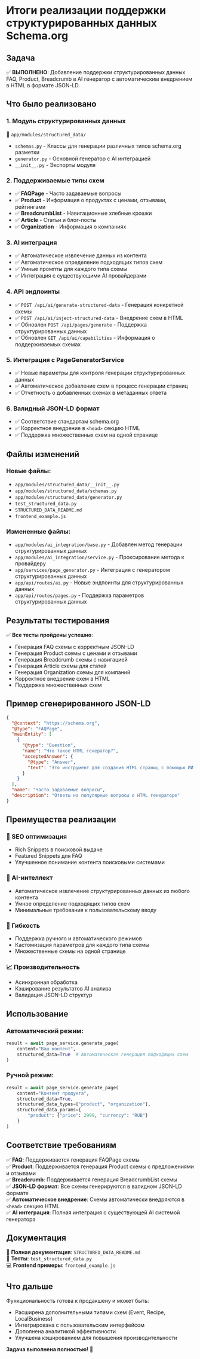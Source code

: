 # Итоги реализации поддержки структурированных данных Schema.org

## Задача
✅ **ВЫПОЛНЕНО**: Добавление поддержки структурированных данных FAQ, Product, Breadcrumb в AI генератор с автоматическим внедрением в HTML в формате JSON-LD.

## Что было реализовано

### 1. Модуль структурированных данных
📁 `app/modules/structured_data/`
- `schemas.py` - Классы для генерации различных типов schema.org разметки
- `generator.py` - Основной генератор с AI интеграцией  
- `__init__.py` - Экспорты модуля

### 2. Поддерживаемые типы схем
- ✅ **FAQPage** - Часто задаваемые вопросы
- ✅ **Product** - Информация о продуктах с ценами, отзывами, рейтингами
- ✅ **BreadcrumbList** - Навигационные хлебные крошки
- ✅ **Article** - Статьи и блог-посты
- ✅ **Organization** - Информация о компаниях

### 3. AI интеграция
- ✅ Автоматическое извлечение данных из контента
- ✅ Автоматическое определение подходящих типов схем
- ✅ Умные промпты для каждого типа схемы
- ✅ Интеграция с существующими AI провайдерами

### 4. API эндпоинты
- ✅ `POST /api/ai/generate-structured-data` - Генерация конкретной схемы
- ✅ `POST /api/ai/inject-structured-data` - Внедрение схем в HTML
- ✅ Обновлен `POST /api/pages/generate` - Поддержка структурированных данных
- ✅ Обновлен `GET /api/ai/capabilities` - Информация о поддерживаемых схемах

### 5. Интеграция с PageGeneratorService
- ✅ Новые параметры для контроля генерации структурированных данных
- ✅ Автоматическое добавление схем в процесс генерации страниц
- ✅ Отчетность о добавленных схемах в метаданных ответа

### 6. Валидный JSON-LD формат
- ✅ Соответствие стандартам schema.org
- ✅ Корректное внедрение в `<head>` секцию HTML
- ✅ Поддержка множественных схем на одной странице

## Файлы изменений

### Новые файлы:
- `app/modules/structured_data/__init__.py`
- `app/modules/structured_data/schemas.py` 
- `app/modules/structured_data/generator.py`
- `test_structured_data.py`
- `STRUCTURED_DATA_README.md`
- `frontend_example.js`

### Измененные файлы:
- `app/modules/ai_integration/base.py` - Добавлен метод генерации структурированных данных
- `app/modules/ai_integration/service.py` - Проксирование метода к провайдеру
- `app/services/page_generator.py` - Интеграция с генератором структурированных данных
- `app/api/routes/ai.py` - Новые эндпоинты для структурированных данных
- `app/api/routes/pages.py` - Поддержка параметров структурированных данных

## Результаты тестирования

✅ **Все тесты пройдены успешно**:
- Генерация FAQ схемы с корректным JSON-LD
- Генерация Product схемы с ценами и отзывами
- Генерация Breadcrumb схемы с навигацией
- Генерация Article схемы для статей
- Генерация Organization схемы для компаний
- Корректное внедрение схем в HTML
- Поддержка множественных схем

## Пример сгенерированного JSON-LD

```json
{
  "@context": "https://schema.org",
  "@type": "FAQPage",
  "mainEntity": [
    {
      "@type": "Question",
      "name": "Что такое HTML генератор?",
      "acceptedAnswer": {
        "@type": "Answer",
        "text": "Это инструмент для создания HTML страниц с помощью ИИ."
      }
    }
  ],
  "name": "Часто задаваемые вопросы",
  "description": "Ответы на популярные вопросы о HTML генераторе"
}
```

## Преимущества реализации

### 🚀 SEO оптимизация
- Rich Snippets в поисковой выдаче
- Featured Snippets для FAQ
- Улучшенное понимание контента поисковыми системами

### 🤖 AI-интеллект
- Автоматическое извлечение структурированных данных из любого контента
- Умное определение подходящих типов схем
- Минимальные требования к пользовательскому вводу

### 🔧 Гибкость
- Поддержка ручного и автоматического режимов
- Кастомизация параметров для каждого типа схемы
- Множественные схемы на одной странице

### 📈 Производительность
- Асинхронная обработка
- Кэширование результатов AI анализа
- Валидация JSON-LD структур

## Использование

### Автоматический режим:
```python
result = await page_service.generate_page(
    content="Ваш контент",
    structured_data=True  # Автоматическая генерация подходящих схем
)
```

### Ручной режим:
```python
result = await page_service.generate_page(
    content="Контент продукта",
    structured_data=True,
    structured_data_types=["product", "organization"],
    structured_data_params={
        "product": {"price": 2999, "currency": "RUB"}
    }
)
```

## Соответствие требованиям

✅ **FAQ**: Поддерживается генерация FAQPage схемы  
✅ **Product**: Поддерживается генерация Product схемы с предложениями и отзывами  
✅ **Breadcrumb**: Поддерживается генерация BreadcrumbList схемы  
✅ **JSON-LD формат**: Все схемы генерируются в валидном JSON-LD формате  
✅ **Автоматическое внедрение**: Схемы автоматически внедряются в `<head>` секцию HTML  
✅ **AI интеграция**: Полная интеграция с существующей AI системой генератора  

## Документация

📖 **Полная документация**: `STRUCTURED_DATA_README.md`  
🧪 **Тесты**: `test_structured_data.py`  
💻 **Frontend примеры**: `frontend_example.js`  

## Что дальше

Функциональность готова к продакшену и может быть:
- Расширена дополнительными типами схем (Event, Recipe, LocalBusiness)
- Интегрирована с пользовательским интерфейсом
- Дополнена аналитикой эффективности
- Улучшена кэшированием для повышения производительности

**Задача выполнена полностью! 🎉**
